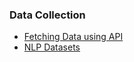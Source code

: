 ### Data Collection

- [Fetching Data using API](https://github.com/yesdeepakmittal/data-scripts-for-data-science)
- [NLP Datasets](https://github.com/niderhoff/nlp-datasets)
